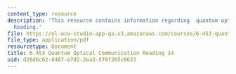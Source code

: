 ```yaml
---
content_type: resource
description: 'This resource contains information regarding  quantum optical communication:
  Reading.'
file: https://ol-ocw-studio-app-qa.s3.amazonaws.com/courses/6-453-quantum-optical-communication-fall-2016/d28d6c628487e7d22ea3570f265c6623_MIT6_453F16_Lect14_Notes.pdf
file_type: application/pdf
resourcetype: Document
title: 6.453 Quantum Optical Communication Reading 14
uid: d28d6c62-8487-e7d2-2ea3-570f265c6623
---
```

